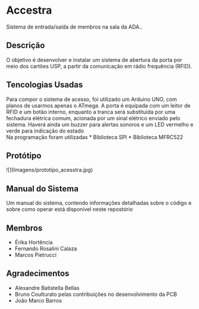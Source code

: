 # Accestra
 Sistema de entrada/saída de membros na sala da ADA..

<h2> Descrição </h2>

O objetivo é desenvolver e instalar um sistema de abertura da porta por meio dos cartões USP, a partir da comunicação em rádio frequência (RFID).
  
<h2> Tencologias Usadas </h2>

Para compor o sistema de acesso, foi utilizado um Arduino UNO, com planos de usarmos apenas o ATmega. A porta é equipada com um leitor de RFID e um botão interno, enquanto a tranca será substituída por uma fechadura elétrica comum, acionada por um sinal elétrico enviado pelo sistema. Haverá ainda um buzzer para alertas sonoros e um LED vermelho e verde para indicação do estado<br>
Na programação foram utilizadas
     * Biblioteca SPI
     * Biblioteca MFRC522

<h2> Protótipo </h2>
![](Imagens/prototipo_acesstra.jpg)

<h2> Manual do Sistema </h2>

Um manual do sistema, contendo informações detalhadas sobre o código e sobre como operar está disponível neste repostório

<h2>Membros</h2>
<ul>
 <li>Érika Hortência</li>
 <li>Fernando Rosalini Calaza</li>
 <li>Marcos Pietrucci</li>
</ul>
<h2>Agradecimentos</h2>
<ul>
 <li>Alexandre Batistella Bellas</li>
 <li>Bruno Coulturato pelas contribuições no desenvolvimento da PCB</li>
 <li>João Marco Barros</li>
